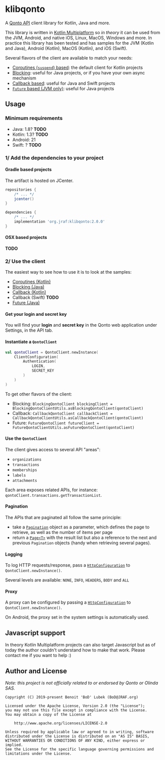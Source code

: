 # klibqonto

A [Qonto API](https://api-doc.qonto.eu) client library for Kotlin, Java and more.

This library is written in [Kotlin Multiplatform](https://kotlinlang.org/docs/reference/multiplatform.html)
so _in theory_ it can be used from the JVM, Android, and native iOS, Linux, MacOS, Windows and more.
In practice this library has been tested and has samples for the JVM
(Kotlin and Java), Android (Kotlin), MacOS (Kotlin), and iOS (Swift).

Several flavors of the client are available to match your needs:
- [Coroutines (`suspend`) based](https://github.com/BoD/klibqonto/blob/master/library/src/commonMain/kotlin/org/jraf/klibqonto/client/QontoClient.kt): the default client for Kotlin projects
- [Blocking](https://github.com/BoD/klibqonto/blob/master/library/src/commonMain/kotlin/org/jraf/klibqonto/client/blocking/BlockingQontoClient.kt): useful for Java projects, or if you have your own async mechanism
- [Callback based](https://github.com/BoD/klibqonto/blob/master/library/src/commonMain/kotlin/org/jraf/klibqonto/client/callback/CallbackQontoClient.kt): useful for Java and Swift projects
- [`Future` based (JVM only)](https://github.com/BoD/klibqonto/blob/master/library/src/jvmMain/kotlin/org/jraf/klibqonto/client/future/FutureQontoClient.kt): useful for Java projects

## Usage

### Minimum requirements
- Java: 1.8? **TODO**
- Kotlin: 1.3? **TODO**
- Android: 21
- Swift: ? **TODO**

### 1/ Add the dependencies to your project
#### Gradle based projects
The artifact is hosted on JCenter.
```groovy
repositories {
    /* ... */
    jcenter()
}
```
```groovy
dependencies {
    /* ... */
    implementation 'org.jraf:klibqonto:2.0.0'
}
```

#### OSX based projects
**TODO**

### 2/ Use the client

The easiest way to see how to use it is to look at the samples:
- [Coroutines (Kotlin)](samples/sample-jvm/src/main/kotlin/org/jraf/klibqonto/sample/Sample.kt)
- [Blocking (Java)](samples/sample-jvm/src/main/java/org/jraf/klibqonto/sample/BlockingSample.java)
- [Callback (Kotlin)](samples/sample-jvm/src/main/kotlin/org/jraf/klibqonto/sample/CallbackSample.kt)
- Callback (Swift) **TODO**
- [Future (Java)](samples/sample-jvm/src/main/java/org/jraf/klibqonto/sample/FutureSample.java)

#### Get your login and secret key
You will find your **login** and **secret key** in the Qonto web application under Settings, in the API tab.

#### Instantiate a `QontoClient`

```kotlin
val qontoClient = QontoClient.newInstance(
    ClientConfiguration(
        Authentication(
            LOGIN,
            SECRET_KEY
        )
    )
)
```
To get other flavors of the client:
- Blocking: `BlockingQontoClient blockingClient = BlockingQontoClientUtils.asBlockingQontoClient(qontoClient)`
- Callback: `CallbackQontoClient callbackClient = CallbackQontoClientUtils.asCallbackQontoClient(qontoClient)`
- Future: `FutureQontoClient futureClient = FutureQontoClientUtils.asFutureQontoClient(qontoClient)`

#### Use the `QontoClient`
The client gives access to several API "areas":
- `organizations`
- `transactions`
- `memberships`
- `labels`
- `attachments`

Each area exposes related APIs, for instance: `qontoClient.transactions.getTransactionList`.

#### Pagination
The APIs that are paginated all follow the same principle:
- take a [`Pagination`](https://github.com/BoD/klibqonto/blob/master/library/src/commonMain/kotlin/org/jraf/klibqonto/model/pagination/Pagination.kt) object as a parameter, which defines the page to retrieve, as well as the number of items per page
- return a [`Page<T>`](https://github.com/BoD/klibqonto/blob/master/library/src/commonMain/kotlin/org/jraf/klibqonto/model/pagination/Page.kt) with the result list but also a reference to the next and previous `Pagination` objects (handy when retrieving several pages).

#### Logging
To log HTTP requests/response, pass a [`HttpConfiguration`](https://github.com/BoD/klibqonto/blob/master/library/src/commonMain/kotlin/org/jraf/klibqonto/client/HttpConfiguration.kt) to `QontoClient.newInstance()`.

Several levels are available: `NONE`, `INFO`, `HEADERS`, `BODY` and `ALL`

#### Proxy
A proxy can be configured by passing a [`HttpConfiguration`](https://github.com/BoD/klibqonto/blob/master/library/src/commonMain/kotlin/org/jraf/klibqonto/client/HttpConfiguration.kt) to `QontoClient.newInstance()`.

On Android, the proxy set in the system settings is automatically used.

## Javascript support
In theory Kotlin Multiplatform projects can also target Javascript
but as of today the author couldn't understand how to make
that work.  Please contact me if you want to help :)

## Author and License
*Note: this project is not officially related to or endorsed by Qonto or Olinda SAS.*

```
Copyright (C) 2019-present Benoit 'BoD' Lubek (BoD@JRAF.org)

Licensed under the Apache License, Version 2.0 (the "License");
you may not use this file except in compliance with the License.
You may obtain a copy of the License at

    http://www.apache.org/licenses/LICENSE-2.0

Unless required by applicable law or agreed to in writing, software
distributed under the License is distributed on an "AS IS" BASIS,
WITHOUT WARRANTIES OR CONDITIONS OF ANY KIND, either express or implied.
See the License for the specific language governing permissions and
limitations under the License.
```
